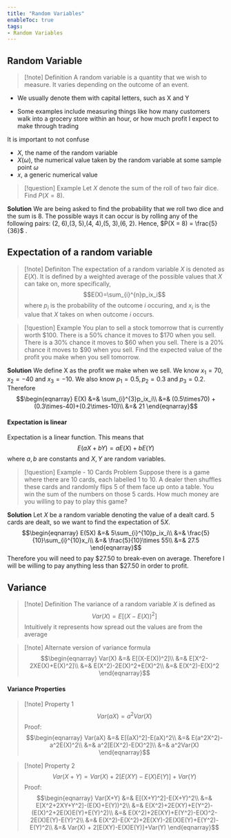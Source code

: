 ```yaml
---
title: "Random Variables"
enableToc: true
tags:
- Random Variables
---
```


## Random Variable
>[!note] Definition
 A random variable is a quantity that we wish to measure. It varies depending on the outcome of an event.
* We usually denote them with capital letters, such as X and Y
- Some examples include measuring things like how many customers walk into a grocery store within an hour, or how much profit I expect to make through trading

It is important to not confuse
- $X$, the name of the random variable
- $X(ω)$, the numerical value taken by the random variable at some sample point $ω$
- $x$, a generic numerical value


>[!question] Example
>Let $X$ denote the sum of the roll of two fair dice. Find $P(X = 8)$.

**Solution**
We are being asked to find the probability that we roll two dice and the sum is 8. The possible ways it can occur is by rolling any of the following pairs: (2, 6),(3, 5),(4, 4),(5, 3),(6, 2). Hence, $P(X = 8) = \frac{5}{36}$ .

## Expectation of a random variable
>[!note] Definiton
>The expectation of a random variable $X$ is denoted as $E(X)$. It is defined by a weighted average of the possible values that $X$ can take on, more specifically,
$$E(X)=\sum_{i}^{n}p_ix_i$$
where $p_i$ is the probability of the outcome $i$ occuring, and $x_i$ is the value that $X$ takes on when outcome $i$ occurs.
>

>[!question] Example
>You plan to sell a stock tomorrow that is currently worth $100.
>There is a 50% chance it moves to $170 when you sell.
>There is a 30% chance it moves to $60 when you sell.
>There is a 20% chance it moves to $90 when you sell.
>Find the expected value of the profit you make when you sell tomorrow.

**Solution**
We define X as the profit we make when we sell. We know $x_1 = 70, x_2 = -40$ and $x_3 = -10$. We also know $p_1 = 0.5, p_2 = 0.3$ and $p_3 = 0.2$. Therefore
$$\begin{eqnarray}  
E(X) &=& \sum_{i}^{3}p_ix_i\\  
&=& (0.5\times70) + (0.3\times-40)+(0.2\times-10)\\
&=& 21  
\end{eqnarray}$$

#### Expectation is linear
Expectation is a linear function. This means that $$E(aX+bY) = aE(X)+bE(Y)$$where $a,b$ are constants and $X,Y$ are random variables.

>[!question] Example - 10 Cards Problem
>Suppose there is a game where there are 10 cards, each labelled 1 to 10. A dealer then shuffles these cards and randomly flips 5 of them face up onto a table. You win the sum of the numbers on those 5 cards. How much money are you willing to pay to play this game?

**Solution**
Let $X$ be a random variable denoting the value of a dealt card. 5 cards are dealt, so we want to find the expectation of 5$X$.
$$\begin{eqnarray}  
E(5X) &=& 5\sum_{i}^{10}p_ix_i\\  
&=& \frac{5}{10}\sum_{i}^{10}x_i\\
&=& \frac{5}{10}\times 55\\
&=& 27.5
\end{eqnarray}$$
Therefore you will need to pay $27.50 to break-even on average. Therefore I will be willing to pay anything less than $27.50 in order to profit. 

## Variance
>[!note] Definition
>The variance of a random variable $X$ is defined as 
>$$Var(X) = E[(X-E(X))^2]$$
>Intuitively it represents how spread out the values are from the average

>[!note] Alternate version of variance formula
>$$\begin{eqnarray}  
Var(X) &=& E[(X-E(X))^2]\\  
&=& E[X^2-2XE(X)+E(X)^2]\\
&=& E(X^2)-2E(X)^2+E(X)^2\\
&=& E(X^2)-E(X)^2
\end{eqnarray}$$

#### Variance Properties
>[!note] Property 1
>$$Var(aX)=a^2Var(X)$$
>Proof:
>$$\begin{eqnarray}  
Var(aX) &=& E[(aX)^2]-E(aX)^2\\  
&=& E(a^2X^2)-a^2E(X)^2\\
&=& a^2[E(X^2)-E(X)^2]\\
&=& a^2Var(X)
\end{eqnarray}$$

>[!note] Property 2
>$$Var(X+Y) = Var(X) + 2[E(XY)-E(X)E(Y)]+Var(Y)$$
>Proof:
>$$\begin{eqnarray}  
Var(X+Y) &=& E[(X+Y)^2]-E(X+Y)^2\\  
&=& E[X^2+2XY+Y^2]-(E(X)+E(Y))^2\\
&=& E(X^2)+2E(XY)+E(Y^2)-(E(X)^2+2E(X)E(Y)+E(Y)^2)\\
&=& E(X^2)+2E(XY)+E(Y^2)-E(X)^2-2E(X)E(Y)-E(Y)^2\\
&=& E(X^2)-E(X^2)+2E(XY)-2E(X)E(Y)+E(Y^2)-E(Y)^2\\
&=& Var(X) + 2[E(XY)-E(X)E(Y)]+Var(Y)
\end{eqnarray}$$


